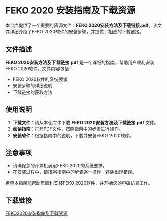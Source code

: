 # FEKO 2020 安装指南及下载资源

本仓库提供了一个重要的资源文件：**FEKO 2020安装方法及下载链接.pdf**。该文件详细介绍了FEKO 2020软件的安装步骤，并提供了相应的下载链接。

## 文件描述

**FEKO 2020安装方法及下载链接.pdf** 是一个详细的指南，帮助用户顺利安装FEKO 2020软件。文件内容包括：

- FEKO 2020软件的系统要求
- 安装步骤的详细说明
- 下载链接的获取方法

## 使用说明

1. **下载文件**：请从本仓库中下载 **FEKO 2020安装方法及下载链接.pdf** 文件。
2. **阅读指南**：打开PDF文件，按照指南中的步骤进行操作。
3. **安装软件**：根据指南中的说明，下载并安装FEKO 2020软件。

## 注意事项

- 请确保您的计算机满足FEKO 2020的系统要求。
- 在安装过程中，请按照指南中的步骤逐一操作，避免出现错误。

希望本指南能帮助您顺利安装FEKO 2020软件，并开始您的电磁仿真工作。

## 下载链接

[FEKO2020安装指南及下载资源](https://pan.quark.cn/s/168ee3d7f8b8)